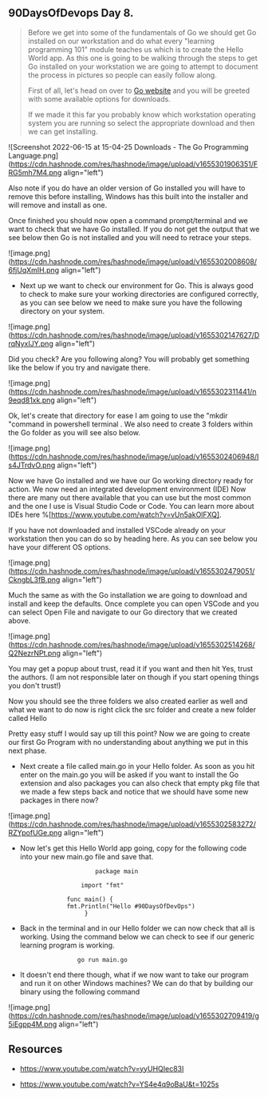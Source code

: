 ## 90DaysOfDevops Day 8.

> Before we get into some of the fundamentals of Go we should get Go installed on our workstation and do what every "learning programming 101" module teaches us which is to create the Hello World app. As this one is going to be walking through the steps to get Go installed on your workstation we are going to attempt to document the process in pictures so people can easily follow along.
> 
> First of all, let's head on over to [Go website](go.dev/dl) and you will be greeted with some available options for downloads.
> 
> If we made it this far you probably know which workstation operating system you are running so select the appropriate download and then we can get installing.

![Screenshot 2022-06-15 at 15-04-25 Downloads - The Go Programming Language.png](https://cdn.hashnode.com/res/hashnode/image/upload/v1655301906351/FRG5mh7M4.png align="left")

Also note if you do have an older version of Go installed you will have to remove this before installing, Windows has this built into the installer and will remove and install as one.

Once finished you should now open a command prompt/terminal and we want to check that we have Go installed. If you do not get the output that we see below then Go is not installed and you will need to retrace your steps.


![image.png](https://cdn.hashnode.com/res/hashnode/image/upload/v1655302008608/6fjUqXmIH.png align="left")

- Next up we want to check our environment for Go. This is always good to check to make sure your working directories are configured correctly, as you can see below we need to make sure you have the following directory on your system.


![image.png](https://cdn.hashnode.com/res/hashnode/image/upload/v1655302147627/DrqNyxIJY.png align="left")

Did you check? Are you following along? You will probably get something like the below if you try and navigate there.


![image.png](https://cdn.hashnode.com/res/hashnode/image/upload/v1655302311441/n9eqd81xk.png align="left")

Ok, let's create that directory for ease I am going to use the "mkdir "command in  powershell terminal . We also need to create 3 folders within the Go folder as you will see also below.

![image.png](https://cdn.hashnode.com/res/hashnode/image/upload/v1655302406948/Is4JTrdvO.png align="left")

Now we have Go installed and we have our Go working directory ready for action. We now need an integrated development environment (IDE) Now there are many out there available that you can use but the most common and the one I use is Visual Studio Code or Code. You can learn more about IDEs here %[https://www.youtube.com/watch?v=vUn5akOlFXQ].

If you have not downloaded and installed VSCode already on your workstation then you can do so by heading here. As you can see below you have your different OS options.


![image.png](https://cdn.hashnode.com/res/hashnode/image/upload/v1655302479051/CkngbL3fB.png align="left")

Much the same as with the Go installation we are going to download and install and keep the defaults. Once complete you can open VSCode and you can select Open File and navigate to our Go directory that we created above.


![image.png](https://cdn.hashnode.com/res/hashnode/image/upload/v1655302514268/Q2NezrNPt.png align="left")

You may get a popup about trust, read it if you want and then hit Yes, trust the authors. (I am not responsible later on though if you start opening things you don't trust!)

Now you should see the three folders we also created earlier as well and what we want to do now is right click the src folder and create a new folder called Hello

Pretty easy stuff I would say up till this point? Now we are going to create our first Go Program with no understanding about anything we put in this next phase.

- Next create a file called main.go in your Hello folder. As soon as you hit enter on the main.go you will be asked if you want to install the Go extension and also packages you can also check that empty pkg file that we made a few steps back and notice that we should have some new packages in there now?


![image.png](https://cdn.hashnode.com/res/hashnode/image/upload/v1655302583272/RZYpofUGe.png align="left")
- Now let's get this Hello World app going, copy for the following code into your new main.go file and save that.

                           package main

                       import "fmt"

                   func main() {
                   fmt.Println("Hello #90DaysOfDevOps")
                        }

- Back in the terminal and in our Hello folder we can now check that all is working. Using the command below we can check to see if our generic learning program is working.

                      go run main.go

- It doesn't end there though, what if we now want to take our program and run it on other Windows machines? We can do that by building our binary using the following command


![image.png](https://cdn.hashnode.com/res/hashnode/image/upload/v1655302709419/g5iEgpp4M.png align="left")

## Resources 

- https://www.youtube.com/watch?v=yyUHQIec83I

- https://www.youtube.com/watch?v=YS4e4q9oBaU&t=1025s

